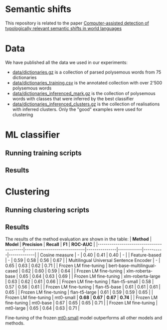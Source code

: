 # Semantic shifts
This repository is related to the paper [Computer-assisted detection of typologically relevant semantic shifts in world languages](https://www.dialog-21.ru/media/5898/gruntoviplusrykove036.pdf)

# Data
We have published all the data we used in our experiments:
- [data/dictionaries.gz](https://github.com/lmeribal/semantic-shifts/blob/main/data/dictionaries.gz) is a collection of parsed polysemous words from 75 dictionaries
- [data/dictionaries_training.csv](https://github.com/lmeribal/semantic-shifts/blob/main/data/dictionaries_training.csv) is the annotated collection with over 2'500 polysemous words
- [data/dictionaries_inferenced_mark.gz](https://github.com/lmeribal/semantic-shifts/blob/main/data/dictionaries_inferenced_mark.gz) is the collection of polysemous words with classes that were inferred by the best classifier
- [data/dictionaries_inferenced_clusters.gz](https://github.com/lmeribal/semantic-shifts/blob/main/data/dictionaries_inferenced_clusters.gz) is the collection of realisations with inferred clusters. Only the "good" examples were used for clustering

# ML classifier
## Running training scripts

## Results

# Clustering
## Running clustering scripts

## Results
The results of the method evaluation are shown in the table:
| **Method**                              | **Model**                    | **Precision** | **Recall** | **F1**   | **ROC-AUC** |
|-----------------------------------------|------------------------------|---------------|------------|----------|-------------|
| Cosine measure                          | -                            | 0.40          | 0.41       | 0.40     | -           |
| Feature-based                           | -                            | 0.59          | 0.58       | 0.56     | 0.67        |
| Multilingual Universal Sentence Encoder | -                            | 0.65          | 0.63       | 0.62     | 0.71        |
| Frozen LM fine-tuning                   | bert-base-multilingual-cased | 0.62          | 0.60       | 0.59     | 0.64        |
| Frozen LM fine-tuning                   | xlm-roberta-base             | 0.65          | 0.64       | 0.63     | 0.69        |
| Frozen LM fine-tuning                   | xlm-roberta-large            | 0.63          | 0.62       | 0.61     | 0.66        |
| Frozen LM fine-tuning                   | flan-t5-small                | 0.58          | 0.57       | 0.56     | 0.61        |
| Frozen LM fine-tuning                   | flan-t5-base                 | 0.61          | 0.61       | 0.61     | 0.65        |
| Frozen LM fine-tuning                   | flan-t5-large                | 0.61          | 0.59       | 0.59     | 0.65        |
| Frozen LM fine-tuning                   | mt0-small                    | **0.68**      | **0.67**   | **0.67** | **0.74**    |
| Frozen LM fine-tuning                   | mt0-base                     | 0.67          | 0.65       | 0.65     | 0.71        |
| Frozen LM fine-tuning                   | mt0-large                    | 0.65          | 0.64       | 0.63     | 0.71        |

Fine-tuning of the frozen [mt0-small](https://huggingface.co/bigscience/mt0-small) model outperforms all other models and methods.
